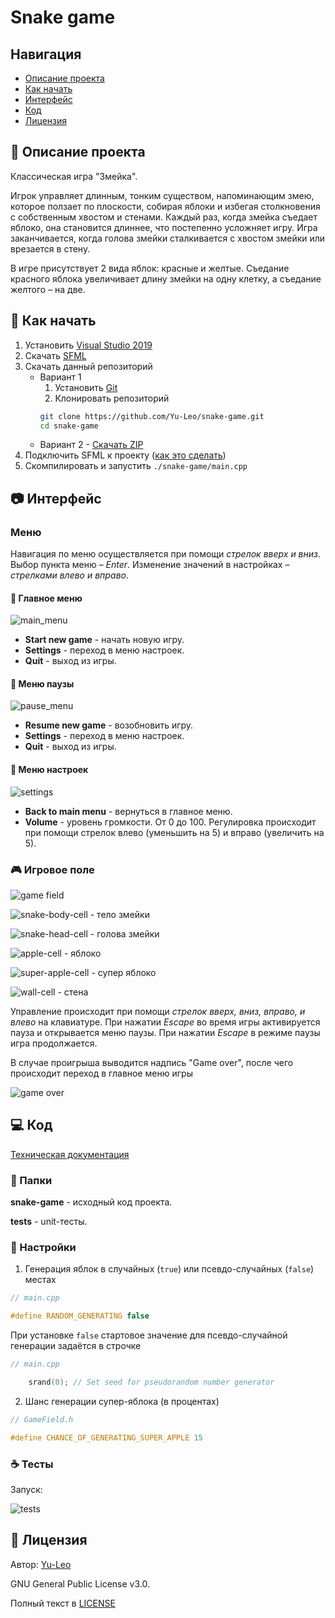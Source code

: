 # Snake game

## Навигация

* [Описание проекта](#chapter-0)
* [Как начать](#chapter-1)
* [Интерфейс](#chapter-2)
* [Код](#chapter-3)
* [Лицензия](#chapter-4)

<a id="chapter-0"></a>

## :page_facing_up: Описание проекта

Классическая игра "Змейка".


Игрок управляет длинным, тонким существом, напоминающим змею, которое ползает по плоскости, собирая яблоки и избегая столкновения с собственным хвостом и стенами. Каждый раз, когда змейка съедает яблоко, она становится длиннее, что постепенно усложняет игру. Игра заканчивается, когда голова змейки сталкивается с хвостом змейки или врезается в стену.


В игре присутствует 2 вида яблок: красные и желтые. Съедание красного яблока увеличивает длину змейки на одну клетку, а съедание желтого – на две.

<a id="chapter-1"></a>

## :hammer: Как начать

1. Установить [Visual Studio 2019](https://visualstudio.microsoft.com/ru/downloads/)
2. Скачать [SFML](https://www.sfml-dev.org/download.php)
3. Скачать данный репозиторий
   * Вариант 1
      1. Установить [Git](https://git-scm.com/download/win)
      2. Клонировать репозиторий
      ```bash
      git clone https://github.com/Yu-Leo/snake-game.git
      cd snake-game
      ```
   * Вариант 2 - [Скачать ZIP](https://github.com/Yu-Leo/snake-game/archive/refs/heads/master.zip)
4. Подключить SFML к проекту ([как это сделать](https://www.sfml-dev.org/tutorials/2.5/start-vc.php))
5. Скомпилировать и запустить `./snake-game/main.cpp`

<a id="chapter-2"></a>

## :camera: Интерфейс

### Меню

Навигация по меню осуществляется при помощи *стрелок вверх и вниз*. Выбор пункта меню – *Enter*. Изменение значений в настройках – *стрелками влево и вправо*.


#### :bookmark_tabs: Главное меню
![main_menu](./docs/img/main-menu.jpg)

* **Start new game** - начать новую игру.
* **Settings** - переход в меню настроек.
* **Quit** - выход из игры.


#### :bookmark_tabs: Меню паузы
![pause_menu](./docs/img/pause-menu.jpg)

* **Resume new game** - возобновить игру.
* **Settings** - переход в меню настроек.
* **Quit** - выход из игры.


#### :wrench: Меню настроек

![settings](./docs/img/settings-menu.jpg)

* **Back to main menu** - вернуться в главное меню.
* **Volume** - уровень громкости. От 0 до 100. Регулировка происходит при помощи стрелок влево (уменьшить на 5) и вправо (увеличить на 5).

### :video_game: Игровое поле

![game field](./docs/img/game-field.jpg)

![snake-body-cell](./snake-game/img/textures/snake_body.png) - тело змейки

![snake-head-cell](./snake-game/img/textures/snake_head.png) - голова змейки

![apple-cell](./snake-game/img/textures/apple.png) - яблоко

![super-apple-cell](./snake-game/img/textures/super_apple.png) - супер яблоко

![wall-cell](./snake-game/img/textures/wall.png) - стена


Управление происходит при помощи *стрелок вверх, вниз, вправо, и влево* на клавиатуре. При нажатии *Escape* во время игры активируется пауза и открывается меню паузы. При нажатии *Escape* в режиме паузы игра продолжается.

В случае проигрыша выводится надпись "Game over", после чего происходит переход в главное меню игры

![game over](./docs/img/game-over.jpg)


<a id="chapter-3"></a>

## :computer: Код

[Техническая документация](./docs/technical-documentation.pdf)

### :file_folder: Папки
**snake-game** - исходный код проекта.

**tests** - unit-тесты.

### :wrench: Настройки


1. Генерация яблок в случайных (`true`) или псевдо-случайных (`false`) местах
```cpp
// main.cpp

#define RANDOM_GENERATING false
```

При установке `false` стартовое значение для псевдо-случайной генерации задаётся в строчке
```cpp
// main.cpp

    srand(0); // Set seed for pseudorandom number generator
```

2. Шанс генерации супер-яблока (в процентах)

```cpp
// GameField.h

#define CHANCE_OF_GENERATING_SUPER_APPLE 15
```

### :coffee: Тесты

Запуск:

![tests](./docs/img/tests.jpg)


<a id="chapter-4"></a>

## :open_hands: Лицензия
Автор: [Yu-Leo](https://github.com/Yu-Leo)

GNU General Public License v3.0.

Полный текст в [LICENSE](LICENSE)
